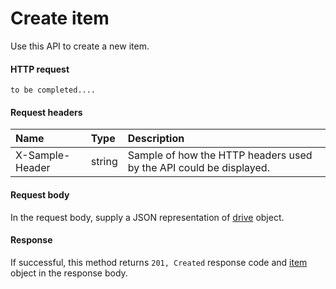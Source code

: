 # Create item

Use this API to create a new item.
#### HTTP request
```http
to be completed....
```
#### Request headers
| Name       | Type | Description|
|:---------------|:--------|:----------|
| X-Sample-Header  | string  | Sample of how the HTTP headers used by the API could be displayed.|

#### Request body
In the request body, supply a JSON representation of [drive]('../api/drive.md') object.


#### Response
If successful, this method returns `201, Created` response code and [item](../resources/item.md) object in the response body.
